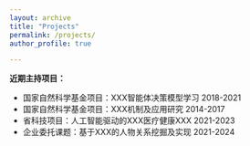 ```yaml
---
layout: archive
title: "Projects"
permalink: /projects/
author_profile: true

---
```

__近期主持项目：__
* 国家自然科学基金项目：XXX智能体决策模型学习 2018\-2021
* 国家自然科学基金项目：XXX机制及应用研究 2014\-2017
* 省科技项目：人工智能驱动的XXX医疗健康XXX 2021\-2023
* 企业委托课题：基于XXX的人物关系挖掘及实现 2021\-2024
